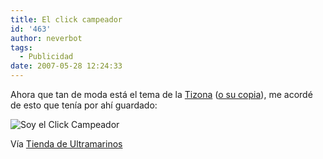```yaml
---
title: El click campeador
id: '463'
author: neverbot
tags:
  - Publicidad
date: 2007-05-28 12:24:33
---
```


Ahora que tan de moda está el tema de la [Tizona](http://en.wikipedia.org/wiki/Tizona) ([o su copia](http://www.20minutos.es/noticia/239077/0/tizona/es/falsa/)), me acordé de esto que tenía por ahí guardado:

![Soy el Click Campeador](./Click_campeador.jpg "Soy el Click Campeador")

Vía [Tienda de Ultramarinos](http://tiendadeultramarinos.blogspot.com/2006/12/el-click-campeador.html)